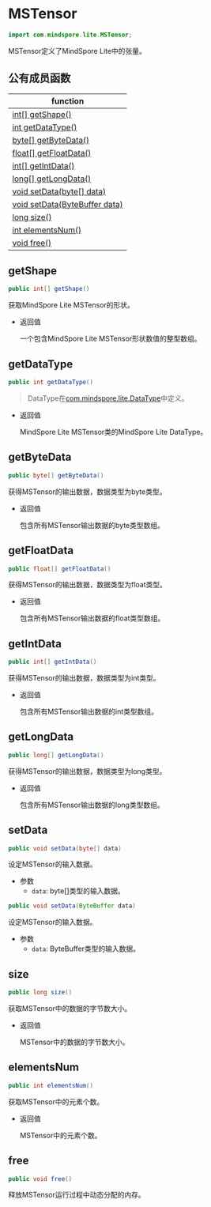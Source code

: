 # MSTensor

```java
import com.mindspore.lite.MSTensor;
```

MSTensor定义了MindSpore Lite中的张量。

## 公有成员函数

| function                                   |
| ------------------------------------------ |
| [int[] getShape()](#getshape)             |
| [int getDataType()](#getdatatype)        |
| [byte[] getByteData()](#getbytedata)     |
| [float[] getFloatData()](#getfloatdata)  |
| [int[] getIntData()](#getintdata)        |
| [long[] getLongData()](#getlongdata)     |
| [void setData(byte[] data)](#setdata)     |
| [void setData(ByteBuffer data)](#setdata) |
| [long size()](#size)                       |
| [int elementsNum()](#elementsnum)         |
| [void free()](#free)                       |

## getShape

```java
public int[] getShape()
```

获取MindSpore Lite MSTensor的形状。

- 返回值

  一个包含MindSpore Lite MSTensor形状数值的整型数组。

## getDataType

```java
public int getDataType()
```

> DataType在[com.mindspore.lite.DataType](https://gitee.com/mindspore/mindspore/blob/master/mindspore/lite/java/java/app/src/main/java/com/mindspore/lite/DataType.java)中定义。

- 返回值

  MindSpore Lite MSTensor类的MindSpore Lite DataType。

## getByteData

```java
public byte[] getByteData()
```

获得MSTensor的输出数据，数据类型为byte类型。

- 返回值

  包含所有MSTensor输出数据的byte类型数组。

## getFloatData

```java
public float[] getFloatData()
```

获得MSTensor的输出数据，数据类型为float类型。

- 返回值

  包含所有MSTensor输出数据的float类型数组。

## getIntData

```java
public int[] getIntData()
```

获得MSTensor的输出数据，数据类型为int类型。

- 返回值

  包含所有MSTensor输出数据的int类型数组。

## getLongData

```java
public long[] getLongData()
```

获得MSTensor的输出数据，数据类型为long类型。

- 返回值

  包含所有MSTensor输出数据的long类型数组。

## setData

```java
public void setData(byte[] data)
```

设定MSTensor的输入数据。

- 参数
  - `data`: byte[]类型的输入数据。

```java
public void setData(ByteBuffer data)
```

设定MSTensor的输入数据。

- 参数
  - `data`: ByteBuffer类型的输入数据。

## size

```java
public long size()
```

获取MSTensor中的数据的字节数大小。

- 返回值

  MSTensor中的数据的字节数大小。

## elementsNum

```java
public int elementsNum()
```

获取MSTensor中的元素个数。

- 返回值

  MSTensor中的元素个数。

## free

```java
public void free()
```

释放MSTensor运行过程中动态分配的内存。

